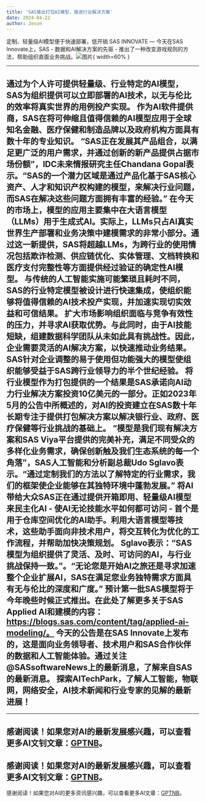 ```yaml
---
title: 'SAS推出打包AI模型，推进行业解决方案'
date: 2024-04-22
author: Jeson
---
```


定制、轻量级AI模型便于快速部署，低开销
SAS INNOVATE — 今天在SAS Innovate上，SAS - 数据和AI解决方案的先驱 - 推出了一种改变游戏规则的方法，帮助组织直面业务挑战。![图片](https://ai-techpark.com/wp-content/uploads/2024/04/SAS-advances-960x540.jpg){ width=60% }

---
通过为个人许可提供轻量级、行业特定的AI模型，SAS为组织提供可以立即部署的AI技术，以无与伦比的效率将真实世界的用例投产实现。
作为AI软件提供商，SAS在将可伸缩且值得信赖的AI模型应用于全球知名金融、医疗保健和制造品牌以及政府机构方面具有数十年的专业知识。
“SAS正在发展其产品组合，以满足更广泛的用户需求，并通过创新的新产品提供占据市场份额”，IDC未来情报研究主任Chandana Gopal表示。“SAS的一个潜力区域是通过产品化基于SAS核心资产、人才和知识产权构建的模型，来解决行业问题，而SAS在解决这些问题方面拥有丰富的经验。”
在今天的市场上，模型的应用主要集中在大语言模型（LLMs）用于生成式AI。实际上，LLMs只占AI真实世界生产部署和业务决策中建模需求的非常小部分。通过这一新提供，SAS将超越LLMs，为跨行业的使用情况包括欺诈检测、供应链优化、实体管理、文档转换和医疗支付完整性等方面提供经过验证的确定性AI模型。
与传统的人工智能实施可能繁琐且耗时不同，SAS的行业特定模型被设计进行快速集成，使组织能够将值得信赖的AI技术投产实现，并加速实现切实效益和可信结果。
扩大市场影响组织面临与竞争有效性的压力，并寻求AI获取优势。与此同时，由于AI技能短缺，组建数据科学团队从未如此具有挑战性。因此，企业需要灵活的AI解决方案，以快速推动业务结果。SAS针对企业调整的易于使用但功能强大的模型使组织能够受益于SAS跨行业领导力的半个世纪经验。
将行业模型作为打包提供的一个结果是SAS承诺向AI动力行业解决方案投资10亿美元的一部分。正如2023年5月的公告中所概述的，对AI的投资建立在SAS数十年长期专注于提供打包解决方案以解决银行业、政府、医疗保健等行业挑战的基础上。
“模型是我们现有解决方案和SAS Viya平台提供的完美补充，满足不同受众的多样化业务需求，确保创新触及我们生态系统的每一个角落”，SAS人工智能和分析副总裁Udo Sglavo表示。“通过定制我们的方法以了解特定的行业需求，我们的框架使企业能够在其独特环境中蓬勃发展。”
将AI带给大众SAS正在通过提供开箱即用、轻量级AI模型来民主化AI - 使AI无论技能水平如何都可访问 - 首个是用于仓库空间优化的AI助手。利用大语言模型等技术，这些助手面向非技术用户，将交互转化为优化的工作流程，并帮助加快决策规划。
Sglavo表示：“SAS模型为组织提供了灵活、及时、可访问的AI，与行业挑战保持一致。”。“无论您是开始AI之旅还是寻求加速整个企业扩展AI，SAS在满足您业务独特需求方面具有无与伦比的深度和广度。”
预计第一批SAS模型将于今年晚些时候正式推出。在此处了解更多关于SAS Applied AI和建模的内容：https://blogs.sas.com/content/tag/applied-ai-modeling/。
今天的公告是在SAS Innovate上发布的，这是面向业务领导者、技术用户和SAS合作伙伴的数据和人工智能体验。通过关注@SASsoftwareNews上的最新消息，了解来自SAS的最新消息。
探索AITechPark，了解人工智能，物联网，网络安全，AI技术新闻和行业专家的见解的最新进展！
---

---
感谢阅读！如果您对AI的最新发展感兴趣，可以查看更多AI文钊文章：[GPTNB](https://gptnb.com)。
---
感谢阅读！如果您对AI的最新发展感兴趣，可以查看更多AI文钊文章：[GPTNB](https://gptnb.com)。
---
感谢阅读！如果您对AI的更多资讯感兴趣，可以查看更多AI文章：[GPTNB](https://gptnb.com)。